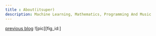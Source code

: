 ```yaml
---
title : About(itsuper)
description: Machine Learning, Mathematics, Programming And Music
---
```


[previous blog](itsuper7.wordpress.com)
![pic][fig_id:]



[fig_id]: {{urls.media}}/pal.gif




